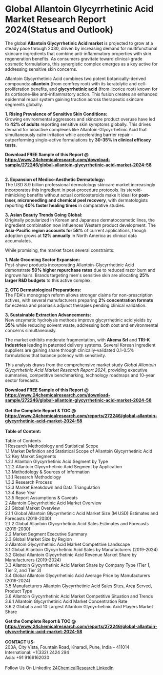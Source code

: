 <h1>Global Allantoin Glycyrrhetinic Acid Market Research Report 2024(Status and Outlook)</h1><p>The global <strong>Allantoin Glycyrrhetinic Acid market</strong> is projected to grow at a steady pace through 2030, driven by increasing demand for multifunctional skincare ingredients that combine anti-inflammatory properties with skin regeneration benefits. As consumers gravitate toward clinical-grade cosmetic formulations, this synergistic complex emerges as a key active for addressing sensitive skin concerns.</p><p>Allantoin Glycyrrhetinic Acid combines two potent botanically-derived compounds: <strong>allantoin</strong> (from comfrey root) with its keratolytic and cell-proliferation benefits, and <strong>glycyrrhetinic acid</strong> (from licorice root) known for its cortisone-like anti-inflammatory action. This fusion creates an enhanced epidermal repair system gaining traction across therapeutic skincare segments globally.</p><p><strong>1. Rising Prevalence of Sensitive Skin Conditions:</strong><br>
Growing environmental aggressors and skincare product overuse have led to <strong>42% of adults</strong> reporting sensitive skin symptoms globally. This drives demand for bioactive complexes like Allantoin-Glycyrrhetinic Acid that simultaneously calm irritation while accelerating barrier repair - outperforming single-active formulations by <strong>30-35% in clinical efficacy tests</strong>.</p><div><b>Download FREE Sample of this Report @ 
            <a href="https://www.24chemicalresearch.com/download-sample/272246/global-allantoin-glycyrrhetinic-acid-market-2024-58">
            https://www.24chemicalresearch.com/download-sample/272246/global-allantoin-glycyrrhetinic-acid-market-2024-58</a></b></div><br><p><strong>2. Expansion of Medico-Aesthetic Dermatology:</strong><br>
The USD 8.9 billion professional dermatology skincare market increasingly incorporates this ingredient in post-procedure protocols. Its steroid-mimicking benefits without actual corticosteroids make it ideal for <strong>post-laser, microneedling and chemical peel recovery</strong>, with dermatologists reporting <strong>40% faster healing times</strong> in comparative studies.</p><p><strong>3. Asian Beauty Trends Going Global:</strong><br>
Originally popularized in Korean and Japanese dermatocosmetic lines, the ingredient combination now influences Western product development. The <strong>Asia-Pacific region accounts for 58%</strong> of current applications, though adoption grows at <strong>12% annually</strong> in North America as clinical data accumulates.</p><p>While promising, the market faces several constraints:</p><p><strong>1. Male Grooming Sector Expansion:</strong><br>
Post-shave products incorporating Allantoin-Glycyrrhetinic Acid demonstrate <strong>50% higher repurchase rates</strong> due to reduced razor burn and ingrown hairs. Brands targeting men's sensitive skin are allocating <strong>25% larger R&amp;D budgets</strong> to this active complex.</p><p><strong>2. OTC Dermatological Preparations:</strong><br>
The FDA's monograph reform allows stronger claims for non-prescription actives, with several manufacturers preparing <strong>2% concentration formats</strong> for eczema and psoriasis adjunct therapies pending clinical validation.</p><p><strong>3. Sustainable Extraction Advancements:</strong><br>
New enzymatic hydrolysis methods improve glycyrrhetinic acid yields by <strong>35%</strong> while reducing solvent waste, addressing both cost and environmental concerns simultaneously.</p><p>The market exhibits moderate fragmentation, with <strong>Akema Srl</strong> and <strong>TRI-K Industries</strong> leading in patented delivery systems. Several Korean ingredient suppliers are gaining share through clinically-validated 0.1-0.5% formulations that balance potency with sensitivity.</p><p>This analysis draws from the comprehensive market study <em>Global Allantoin Glycyrrhetinic Acid Market Research Report 2024</em>, providing executive summaries, competitive benchmarking, technology roadmaps and 10-year sector forecasts.</p><div><b>Download FREE Sample of this Report @ 
            <a href="https://www.24chemicalresearch.com/download-sample/272246/global-allantoin-glycyrrhetinic-acid-market-2024-58">
            https://www.24chemicalresearch.com/download-sample/272246/global-allantoin-glycyrrhetinic-acid-market-2024-58</a></b></div><br><div><b>Get the Complete Report & TOC @ 
            <a href="https://www.24chemicalresearch.com/reports/272246/global-allantoin-glycyrrhetinic-acid-market-2024-58">
            https://www.24chemicalresearch.com/reports/272246/global-allantoin-glycyrrhetinic-acid-market-2024-58</a></b></div><br>
            <b>Table of Content:</b><p>Table of Contents<br />
1 Research Methodology and Statistical Scope<br />
1.1 Market Definition and Statistical Scope of Allantoin Glycyrrhetinic Acid<br />
1.2 Key Market Segments<br />
1.2.1 Allantoin Glycyrrhetinic Acid Segment by Type<br />
1.2.2 Allantoin Glycyrrhetinic Acid Segment by Application<br />
1.3 Methodology & Sources of Information<br />
1.3.1 Research Methodology<br />
1.3.2 Research Process<br />
1.3.3 Market Breakdown and Data Triangulation<br />
1.3.4 Base Year<br />
1.3.5 Report Assumptions & Caveats<br />
2 Allantoin Glycyrrhetinic Acid Market Overview<br />
2.1 Global Market Overview<br />
2.1.1 Global Allantoin Glycyrrhetinic Acid Market Size (M USD) Estimates and Forecasts (2019-2030)<br />
2.1.2 Global Allantoin Glycyrrhetinic Acid Sales Estimates and Forecasts (2019-2030)<br />
2.2 Market Segment Executive Summary<br />
2.3 Global Market Size by Region<br />
3 Allantoin Glycyrrhetinic Acid Market Competitive Landscape<br />
3.1 Global Allantoin Glycyrrhetinic Acid Sales by Manufacturers (2019-2024)<br />
3.2 Global Allantoin Glycyrrhetinic Acid Revenue Market Share by Manufacturers (2019-2024)<br />
3.3 Allantoin Glycyrrhetinic Acid Market Share by Company Type (Tier 1, Tier 2, and Tier 3)<br />
3.4 Global Allantoin Glycyrrhetinic Acid Average Price by Manufacturers (2019-2024)<br />
3.5 Manufacturers Allantoin Glycyrrhetinic Acid Sales Sites, Area Served, Product Type<br />
3.6 Allantoin Glycyrrhetinic Acid Market Competitive Situation and Trends<br />
3.6.1 Allantoin Glycyrrhetinic Acid Market Concentration Rate<br />
3.6.2 Global 5 and 10 Largest Allantoin Glycyrrhetinic Acid Players Market Share </p><div><b>Get the Complete Report & TOC @ 
            <a href="https://www.24chemicalresearch.com/reports/272246/global-allantoin-glycyrrhetinic-acid-market-2024-58">
            https://www.24chemicalresearch.com/reports/272246/global-allantoin-glycyrrhetinic-acid-market-2024-58</a></b></div><br><b>CONTACT US:</b><br>
            203A, City Vista, Fountain Road, Kharadi, Pune, India - 411014<br>
            International: +1(332) 2424 294<br>
            Asia: +91 9169162030 <br><br>
            Follow Us On LinkedIn: <a href="https://www.linkedin.com/company/24chemicalresearch/">24ChemicalResearch LinkedIn</a>